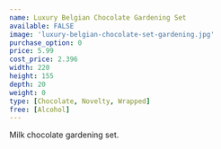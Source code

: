 ```yaml
---
name: Luxury Belgian Chocolate Gardening Set
available: FALSE
image: 'luxury-belgian-chocolate-set-gardening.jpg'
purchase_option: 0
price: 5.99
cost_price: 2.396
width: 220
height: 155
depth: 20
weight: 0
type: [Chocolate, Novelty, Wrapped]
free: [Alcohol]
---
```

Milk chocolate gardening set.